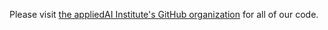 Please visit [the appliedAI Institute's GitHub organization](https://github.com/aai-institute) for all of our code.
